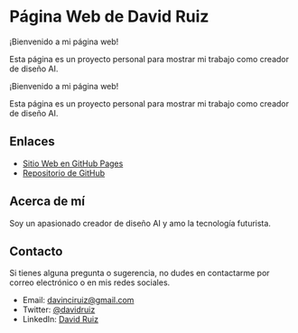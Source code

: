 # Página Web de David Ruiz

¡Bienvenido a mi página web!

Esta página es un proyecto personal para mostrar mi trabajo como creador de diseño AI.


¡Bienvenido a mi página web!

Esta página es un proyecto personal para mostrar mi trabajo como creador de diseño AI.

## Enlaces

- [Sitio Web en GitHub Pages](https://github.com/davidruizduarte/davidruizduarte.github.io)
- [Repositorio de GitHub](https://github.com/davidruizduarte/)

## Acerca de mí

Soy un apasionado creador de diseño AI y amo la tecnología futurista.

## Contacto

Si tienes alguna pregunta o sugerencia, no dudes en contactarme por correo electrónico o en mis redes sociales.

- Email: davinciruiz@gmail.com 
- Twitter: [@davidruiz](https://twitter.com/jettrendy)
- LinkedIn: [David Ruiz](https://www.linkedin.com/in/davidrzte)


